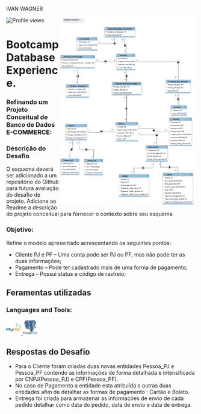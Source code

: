 IVAN WAGNER

<img align="right" height="500em" 
src="https://github.com/fernandodatagrind/bootcamp_database_experience_dio/blob/main/Banco%20de%20Dados%20SQL/desafio-ecommerce/diagrama_ecomerce.png"/>


<p align="left"> <img src="https://komarev.com/ghpvc/?username=desafio-ecommerce&color=yellow" alt="Profile views" /> </p>

# Bootcamp Database Experience.


### Refinando um Projeto Conceitual de Banco de Dados E-COMMERCE:

### Descrição do Desafio
O esquema deverá ser adicionado a um repositório do Github para futura avaliação do desafio de projeto. Adicione ao Readme a descrição do projeto conceitual para fornecer o contexto sobre seu esquema.

### Objetivo:
Refine o modelo apresentado acrescentando os seguintes pontos:

- Cliente PJ e PF – Uma conta pode ser PJ ou PF, mas não pode ter as duas informações;
- Pagamento – Pode ter cadastrado mais de uma forma de pagamento;
- Entrega – Possui status e código de rastreio;



## Feramentas utilizadas
 
<h3 align="left">Languages and Tools:</h3>
<p align="left"> <a href="https://www.mysql.com/" target="_blank" rel="noreferrer"> <img src="https://raw.githubusercontent.com/devicons/devicon/master/icons/mysql/mysql-original-wordmark.svg" alt="mysql" width="40" height="40"/> </a> <a href="https://www.postgresql.org" target="_blank" rel="noreferrer"> <img src="https://raw.githubusercontent.com/devicons/devicon/master/icons/postgresql/postgresql-original-wordmark.svg" alt="postgresql" width="40" height="40"/> </a> </p>



## Respostas do Desafio

- Para o Cliente foram criadas duas novas entidades Pessoa_PJ e Pessoa_PF contendo as informações de forma detalhada e intensificada por CNPJ(Pessoa_PJ) e CPF(Pessoa_PF).
- No caso de Pagamento a entidade esta atribuída a outras duas entidades afim de detalhar as formas de pagamento : Cartão e Boleto.
- Entrega foi criada para armazenar as informações de envio de cada pedido detalhar como data do pedido, data de envio e data de entrega.
